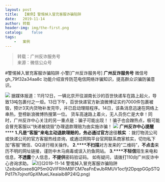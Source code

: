 ```yaml
---
layout:	post
title:	【案例】警惕掉入冒充客服诈骗陷阱
date:	2019-11-14
author:	转载
header-img:	img/the-first.png
catalog:	false
tags:
	-	案例
---
```


<blockquote><p>转载：广州反诈服务号<br>
来源：微信公众号</p></blockquote>

#警惕掉入冒充客服诈骗陷阱
小警[广州反诈服务号]
**广州反诈服务号**
微信号gh_79f32a34aa8c
功能介绍宣传防范电信网络诈骗知识，提高群众识骗防骗意识。

![]({{site.baseurl}}/postimg/Zeibia6oxee8QP5m0QVIFRIhMBFCM7eaFn3MR8HtpibiaNF3d1hevbyNDXNBKmP4ic2juCCL82ptJUlf1ZCGOezaTRA.gif)
据媒体报道：11月12日，一辆北京开往湖南长沙的百世快递车在路上起火，导致13吨包裹付之一炬。13日下午，百世快递官方新浪微博证实约7000件包裹被毁，预计3天内货物补发完毕，并已启动理赔程序。14日，该条消息迅速在网络上串热，登榜新浪微博热搜第一位。
货车高速路上着火，无人员伤亡是大幸！同时，广州反诈中心关注的另一重点是：骗子可能出现！！骗子也会蹭热点，极可能会冒充客服以“快递被烧毁”办理退款理赔为由实施诈骗！
![]({{site.baseurl}}/postimg/Zeibia6oxee8QP5m0QVIFRIhMBFCM7eaFnC1Pg6ONuyf1cRhgphib9uPDfibKVCrQR8H1F5ibUOBCOAzjSiaXg9tv7cA.jpeg)
**广州反诈中心提醒******
**1.**凡是“客服”来电主动退款理赔的，务必通过**官方**途径**核实**
：拨打物流公司或快递公司的官方客服热线咨询，或通过网购平台官网联系商家核实，切勿私下加“客服”微信、QQ进行相关操作。
**2.****不扫描**对方发来的“二维码”，**不点击**来历不明的网址链接，谨防中木马病毒或误入钓鱼网站。
**3.****不轻信**陌生来电和信息，**不透露**个人信息，**不提供**密码验证码。
如有疑问，请拨打110向广州反诈中心咨询求助。
![]({{site.baseurl}}/postimg/Zeibia6oxee8QP5m0QVIFRIhMBFCM7eaFn4r7ufSm0Ma5I0nRV6UDCALV3ePbShFzvxNkzrzuyReS6j0iape39Q9w.png)![](2019-11-14
警惕掉入冒充客服诈骗陷阱\\Zeibia6oxee8QP5m0QVIFRIhMBFCM7eaFnEwJbRMUV1ocfjt2DpqpGGpSTQPd17h7ojnofGpXMueLXeaiaib8P24lQ.png)
